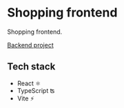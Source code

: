 # Shopping frontend

Shopping frontend.

[Backend project](https://github.com/madsvnielsen/shopping-backend)


## Tech stack
* React ⚛️
* TypeScript ʦ
* Vite ⚡️
